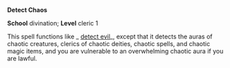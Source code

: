 **Detect Chaos**

**School** divination; **Level** cleric 1

This spell functions like _ [detect evil](detectEvil#_detect-evil)_, except that it detects the auras of chaotic creatures, clerics of chaotic deities, chaotic spells, and chaotic magic items, and you are vulnerable to an overwhelming chaotic aura if you are lawful.


